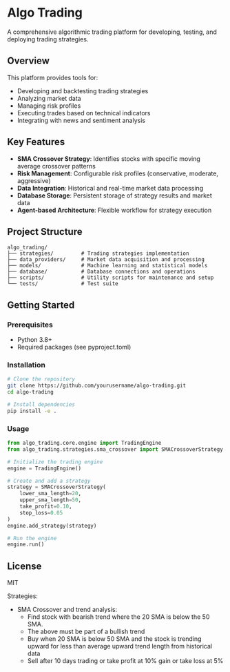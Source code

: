 # Algo Trading

A comprehensive algorithmic trading platform for developing, testing, and deploying trading strategies.

## Overview

This platform provides tools for:
- Developing and backtesting trading strategies
- Analyzing market data
- Managing risk profiles
- Executing trades based on technical indicators
- Integrating with news and sentiment analysis

## Key Features

- **SMA Crossover Strategy**: Identifies stocks with specific moving average crossover patterns
- **Risk Management**: Configurable risk profiles (conservative, moderate, aggressive)
- **Data Integration**: Historical and real-time market data processing
- **Database Storage**: Persistent storage of strategy results and market data
- **Agent-based Architecture**: Flexible workflow for strategy execution

## Project Structure

```
algo_trading/
├── strategies/         # Trading strategies implementation
├── data_providers/     # Market data acquisition and processing
├── models/             # Machine learning and statistical models
├── database/           # Database connections and operations
├── scripts/            # Utility scripts for maintenance and setup
└── tests/              # Test suite
```

## Getting Started

### Prerequisites

- Python 3.8+
- Required packages (see pyproject.toml)

### Installation

```bash
# Clone the repository
git clone https://github.com/yourusername/algo-trading.git
cd algo-trading

# Install dependencies
pip install -e .
```

### Usage

```python
from algo_trading.core.engine import TradingEngine
from algo_trading.strategies.sma_crossover import SMACrossoverStrategy

# Initialize the trading engine
engine = TradingEngine()

# Create and add a strategy
strategy = SMACrossoverStrategy(
    lower_sma_length=20,
    upper_sma_length=50,
    take_profit=0.10,
    stop_loss=0.05
)
engine.add_strategy(strategy)

# Run the engine
engine.run()
```

## License

MIT

Strategies:
- SMA Crossover and trend analysis:
    - Find stock with bearish trend where the 20 SMA is below the 50 SMA.
    - The above must be part of a bullish trend
    - Buy when 20 SMA is below 50 SMA and the stock is trending upward for less than average upward trend length from historical data
    - Sell after 10 days trading or take profit at 10% gain or take loss at 5%

